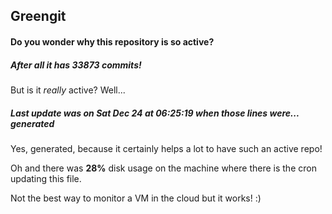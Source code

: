 ## Greengit

#### Do you wonder why this repository is so active?

##### After all it has 33873 commits!

But is it *really* active? Well...

##### Last update was on Sat Dec 24 at 06:25:19 when those lines were... generated

Yes, generated, because it certainly helps a lot to have such an active repo!

Oh and there was **28%** disk usage on the machine
where there is the cron updating this file.

Not the best way to monitor a VM in the cloud but it works! :)
